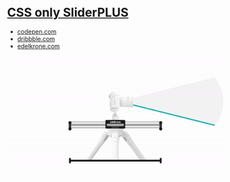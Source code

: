 # [CSS only SliderPLUS](https://codepen.io/dnomak/full/MLJqrX)

 - [codepen.com](https://codepen.io/dnomak/full/MLJqrX)
 - [dribbble.com](https://dribbble.com/shots/5945486-edelkrone-SliderPLUS)
 - [edelkrone.com](https://edelkrone.com/products/sliderplus)

![](https://github.com/dnomak/sliderplus/blob/master/img/sliderplus.gif?raw=true)